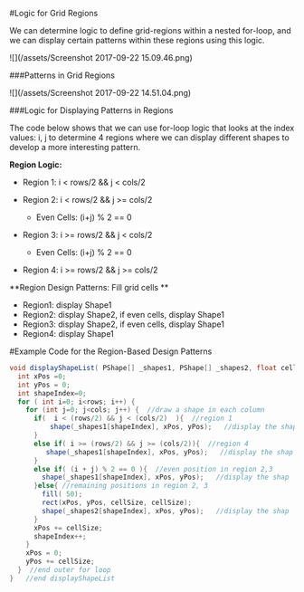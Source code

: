#Logic for Grid Regions

We can determine logic to define grid-regions within a nested for-loop, and we can display certain patterns within these regions using this logic. 

![](/assets/Screenshot 2017-09-22 15.09.46.png)

###Patterns in Grid Regions

![](/assets/Screenshot 2017-09-22 14.51.04.png)

###Logic for Displaying Patterns in Regions

The code below shows that we can use for-loop logic that looks at the index values: i, j to determine 4 regions where we can display different shapes to develop a more interesting pattern.  

**Region Logic:**
  - Region 1: i < rows/2 && j < cols/2

  - Region 2: i < rows/2 && j >= cols/2
    - Even Cells: (i+j) % 2 == 0 

  - Region 3: i >= rows/2 && j < cols/2
    - Even Cells: (i+j) % 2 == 0 

  - Region 4: i >= rows/2 && j >= cols/2

**Region Design Patterns: Fill grid cells **
  - Region1:  display Shape1
  - Region2:  display Shape2, if even cells, display Shape1
  - Region3:  display Shape2, if even cells, display Shape1
  - Region4:  display Shape1

#Example Code for the Region-Based Design Patterns


```java
void displayShapeList( PShape[] _shapes1, PShape[] _shapes2, float cellSize, int rows, int cols) {
  int xPos =0;
  int yPos = 0;
  int shapeIndex=0;
  for ( int i=0; i<rows; i++) { 
    for (int j=0; j<cols; j++) {  //draw a shape in each column
      if(  i < (rows/2) && j < (cols/2)  ){  //region 1
          shape(_shapes1[shapeIndex], xPos, yPos);   //display the shape
      }
      else if( i >= (rows/2) && j >= (cols/2)){  //region 4
         shape(_shapes1[shapeIndex], xPos, yPos);   //display the shap
      }
      else if( (i + j) % 2 == 0 ){  //even position in region 2,3
        shape(_shapes1[shapeIndex], xPos, yPos);   //display the shap
      }else{ //remaining positions in region 2, 3
        fill( 50);
        rect(xPos, yPos, cellSize, cellSize);
        shape(_shapes2[shapeIndex], xPos, yPos);   //display the shap
      }
      xPos += cellSize;
      shapeIndex++;
    }
    xPos = 0;
    yPos += cellSize;
  }  //end outer for loop
}   //end displayShapeList

 
```


